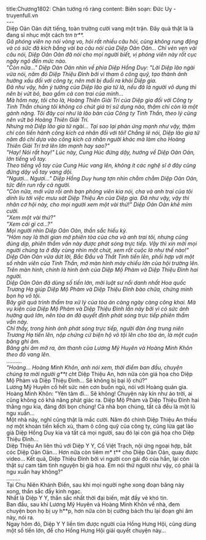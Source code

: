 title:Chương1802: Chân tướng rõ ràng
content:
Biên soạn: Đức Uy - truyenfull.vn<br>---<br>Diệp Oản Oản dứt tiếng, toàn trường cười vang một trận. Đây quả thật là là đang sỉ nhục một cách tr*n tr**.<br>Gã phóng viên nọ nói vòng vo, hỏi rất nhiều câu hỏi, cũng không rung động và có sức đả kích bằng vài ba câu nói của Diệp Oản Oản... Chỉ vẻn vẹn vài câu nói, Diệp Oản Oản đã nói cho mọi người biết, vị phóng viên này rốt cục ngây ngô đến mức nào.<br>"Còn nữa…" Diệp Oản Oản nhìn về phía Diệp Hồng Duy: "Lời Diệp lão ngài vừa nói, năm đó Diệp Thiệu Đình bởi vì tham ô công quỹ, tạo thành ảnh hưởng xấu đối với công ty, nên mới bị đuổi ra khỏi Diệp gia.<br>Đã như vậy, hẳn ý tưởng của Diệp lão gia tử là, nếu đã là người vô dụng thì nên bị vứt bỏ, bao gồm cả con trai của mình...<br>Mà hôm nay, tôi cho là, Hoàng Thiên Giải Trí của Diệp gia đối với Công ty Tinh Thần chúng tôi không có chút giá trị sử dụng nào, thậm chí còn là một gánh nặng. Tôi đây coi như là lão bản của Công ty Tinh Thần, theo lý cũng nên vứt bỏ Hoàng Thiên Giải Trí.<br>Nhưng mà Diệp lão gia tử ngài... Tại sao lại phản ứng mạnh như vậy, thậm chí còn tiến hành công kích cá nhân đối với tôi! Chẳng lẽ nói, Diệp lão gia tử năm đó chỉ dựa vào công kích cá nhân người khác mà làm cho Hoàng Thiên Giải Trí trở lên lớn mạnh hay sao?"<br>"Hay! Nói rất hay!" Lúc này, Cung Húc đứng dậy, hướng về Diệp Oản Oản, lớn tiếng vỗ tay.<br>Theo tiếng vỗ tay của Cung Húc vang lên, không ít các nghệ sĩ ở đây cũng đứng dậy vỗ tay vang dội.<br>"Ngươi... Ngươi..." Diệp Hồng Duy hung tợn nhìn chằm chằm Diệp Oản Oản, tức đến run rẩy cả người.<br>"Còn nữa, mới vừa rồi anh bạn phóng viên kia nói, cha và anh trai của tôi dính líu tới việc mưu sát Diệp Thiệu An của Diệp gia. Đã như vậy, vậy thì nhân cơ hội này, cho mọi người xem một vài thứ!" Diệp Oản Oản khẽ mỉm cười.<br>"Xem một vài thứ?"<br>"Xem cái gì cơ...?"<br>Mọi người nhìn Diệp Oản Oản, thần sắc hiếu kỳ.<br>"Hôm nay là thời gian mở phiên tòa của cha và anh trai tôi, nhưng cũng đúng dịp, phiên thẩm vấn này được phát sóng trực tiếp. Vậy thì xin mời mọi người chúng ta ở đây cùng nhìn một chút, xem rốt cuộc là như thế nào!"<br>Diệp Oản Oản vừa dứt lời, Bắc Đẩu và Thất Tinh tiến lên, phối hợp với một số nhân viên của Tinh Thần, mở màn hình máy chiếu lớn của hội trường lên.<br>Trên màn hình, chính là hình ảnh của Diệp Mộ Phàm và Diệp Thiệu Đình hai người.<br>Diệp Oản Oản đã dùng số tiền lớn, mời luật sư nổi danh nhất Hoa quốc Trương Hạ giúp Diệp Mộ Phàm và Diệp Thiệu Đình bào chữa, chứng minh bọn họ vô tội.<br>Bây giờ quá trình thẩm tra xử lý của tòa án càng ngày càng công khai. Mà vụ kiện của Diệp Mộ Phàm và Diệp Thiệu Đình lần này bởi vì có sức ảnh hưởng quá lớn, nên tòa án đã quyết định phát sóng trực tiếp phiên thẩm vấn này.<br>Chỉ thấy, trong hình ảnh phát sóng trực tiếp, người đàn ông trung niên Trương Hạ tiến lên, nộp chứng cứ biện hộ vô tội lên cho tòa án, là một cuộn băng ghi âm.<br>Băng ghi âm mở ra, âm thanh của Lương Mỹ Huyên và Hoàng Minh Khôn theo đó vang lên.<br>……….<br>"Hoàng... Hoàng Minh Khôn, anh nói xem, thời điểm ban đầu, chuyện chúng ta mời người g**t ch*t Diệp Thiệu An, hơn nữa còn giá họa cho Diệp Mộ Phàm và Diệp Thiệu Đình… Sẽ không bị bại lộ chứ?"<br>Lương Mỹ Huyên cố hết sức nén cơn buồn ngủ, nói với Hoàng quản gia.<br>Hoàng Minh Khôn: "Yên tâm đi... Sẽ không! Chuyện này kín như áo trời, ai cũng không có khả năng phát giác ra. Diệp Mộ Phàm và Diệp Thiệu Đình hai thằng ngu kia, đáng đời bọn chúng! Cả nhà bọn chúng, tất cả đều là một lũ ngu xuẩn...<br>Một nhà này, nghĩ cũng thật là mắc cười. Năm đó chính Diệp Thiệu An thiếu nợ một khoản tiền kếch xù, tham ô công quỹ của công ty, cũng lừa gạt lão già Diệp Hồng Duy kia và tất cả mọi người, sau đó lại còn giá họa cho Diệp Thiệu Đình...<br>Diệp Thiệu An liên thủ với Diệp Y Y, Cố Việt Trạch, nội ứng ngoại hợp, bắt cóc Diệp Oản Oản... Hơn nữa còn tiêm m* t** cho Diệp Oản Oản, quay được video... Kết quả, Diệp Thiệu Đình bởi vì người con gái đó của hắn, lại còn thật sự cam tâm tình nguyện bị giá họa. Em nói thứ người như vậy, có phải là ngu xuẩn hay không?"<br>………<br>Tại Chu Niên Khánh Điển, sau khi mọi người nghe xong đoạn băng này xong, thần sắc đầy kinh ngạc.<br>Nhất là Diệp Y Y, thần sắc nhất thời đại biến, mặt đầy vẻ khó tin.<br>Ban đầu, sau khi Lương Mỹ Huyên và Hoàng Minh Khôn về nhà, đem chuyện bọn họ bị uy h**p, hơn nữa còn bị cưỡng bách thu lại đoạn ghi âm này, nói ra.<br>Ngay hôm đó, Diệp Y Y liền tìm được người của Hồng Hưng Hội, cũng dùng một số tiền lớn, để cho Hồng Hưng Hội giải quyết chuyện này...